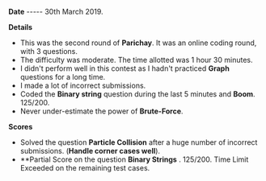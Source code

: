 **Date** ----- 30th March 2019.

**Details**
* This was the second round of **Parichay**. It was an online coding round, with 3 questions.
* The difficulty was moderate. The time allotted was 1 hour 30 minutes.
* I didn't perform well in this contest as I hadn't practiced **Graph** questions for a long time.
* I made a lot of incorrect submissions.
* Coded the **Binary string** question during the last 5 minutes and **Boom**. 125/200. 
* Never under-estimate the power of **Brute-Force**.

**Scores**
* Solved the question **Particle Collision** after a huge number of incorrect submissions. (**Handle corner cases well**).
* **Partial Score on the question **Binary Strings** . 125/200. Time Limit Exceeded on the remaining test cases.
